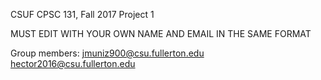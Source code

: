 CSUF CPSC 131, Fall 2017
Project 1

MUST EDIT WITH YOUR OWN NAME AND EMAIL IN THE SAME FORMAT

Group members:
jmuniz900@csu.fullerton.edu
hector2016@csu.fullerton.edu
